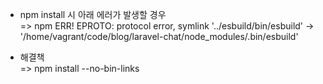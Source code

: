 - npm install 시 아래 에러가 발생할 경우 <br/>
=> npm ERR! EPROTO: protocol error, symlink '../esbuild/bin/esbuild' -> '/home/vagrant/code/blog/laravel-chat/node_modules/.bin/esbuild'

- 해결책 <br/> 
=> npm install --no-bin-links
